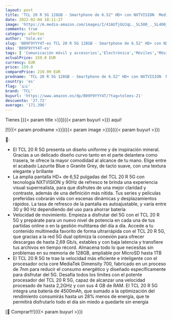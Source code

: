 ```yaml
---
layout: post
title: 'TCL 20 R 5G 128GB - Smartphone de 6.52" HD+ con NXTVISION  MediaTek Dimensity 700 5G  4GB/128GB Ampliable MicroSD  Dual SIM  Cámaras 13MP+2MP+2MP+8MP  Batería 4500mAh  Android 11  Azul'
date: 2022-02-04 18:11:27
image: 'https://m.media-amazon.com/images/I/41AUTjGUJqL._SL500_._SL400_.jpg'
comments: true
category: ofertas
author: 'tole.es'
slug: 'B09F9YYY4T-es TCL 20 R 5G 128GB - Smartphone de 6.52" HD+ con NXTVISION...'
sku: 'B09F9YYY4T-es'
tags: [ 'Comunicación móvil y accesorios','Electrónica','Móviles','Móviles y smartphones libres','android','tcl', ]
actualPrice: 159.0 EUR
currency: EUR
price: 159.0
comparePrice: 219.99 EUR
prodname: 'TCL 20 R 5G 128GB - Smartphone de 6.52" HD+ con NXTVISION  MediaTek Dimensity 700 5G  4GB/128GB Ampliable MicroSD  Dual SIM  Cámaras 13MP+2MP+2MP+8MP  Batería 4500mAh  Android 11  Azul'
country: 'es'
flag: '🇪🇸'
brand: 'TCL'
buyurl: 'https://www.amazon.es/dp/B09F9YYY4T/?tag=tolees-21'
descuento: '27.72'
average: '171.396'
---
```


Tienes [{{< param title >}}]({{< param buyurl >}}) aqui!

[![{{< param prodname >}}]({{< param image >}})]({{< param buyurl >}})

🔎:

- El TCL 20 R 5G presenta un diseño uniforme y de inspiración mineral. Gracias a un delicado diseño curvo tanto en el parte delantera como trasera, te ofrece la mayor comodidad al alcance de tu mano. Elige entre el acabado Lazurite Blue o Granite Grey, de tacto suave, con una textura elegante y brillante
- La amplia pantalla HD+ de 6,52 pulgadas del TCL 20 R 5G con tecnología NXTVISION y 90Hz de refresco te brinda una experiencia visual superrealista, para que disfrutes de una mejor claridad y contraste, además de una definición más nítida. Tus series y películas preferidas cobrarán vida con escenas dinámicas y desplazamientos rápidos. La tasa de refresco de la pantalla es autoajustable, y varía entre 30 y 90 Hz dependiendo del uso para ahorrar batería
- Velocidad de movimiento. Empieza a disfrutar del 5G con el TCL 20 R 5G y prepárate para un nuevo nivel de potencia en cada una de tus partidas online o en la gestión multitarea del día a día. Accede a tu contenido multimedia favorito de forma ultrarrápida con el TCL 20 R 5G, que gracias a la red 5G dual optimiza la conexión para ofrecer descargas de hasta 2,69 Gb/s, estables y con baja latencia y transfiere tus archivos en tiempo récord. Almacena todo lo que necesitas sin problemas en su memoria de 128GB, ampliable por MicroSD hasta 1TB
- El TCL 20 R 5G te trae la velocidad más eficiente e inteligente con el procesador octa core MediaTek Dimensity 700, fabricado en un proceso de 7nm para reducir el consumo energético y diseñado específicamente para disfrutar del 5G. Desafía todos los límites con el potente procesador del TCL 20 R 5G, capaz de alcanzar una velocidad procesado de hasta 2,2GHz y con sus 4 GB de RAM. El TCL 20 R 5G integra una batería de 4500mAh, que sumado a la optimización del rendimiento consumirás hasta un 28% menos de energía, que te permitirá disfrutarlo todo el día sin miedo a quedarte sin energía

[🛒 Comprar!!!]({{< param buyurl >}})
